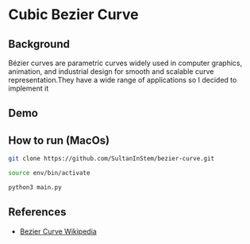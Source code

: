 # Cubic Bezier Curve

## Background 
Bézier curves are parametric curves widely used in computer graphics, animation, and industrial design for smooth and scalable curve representation.They have a wide range of applications so I decided to implement it 

## Demo 

## How to run (MacOs)
``` bash 
git clone https://github.com/SultanInStem/bezier-curve.git
```
``` bash
source env/bin/activate 
```
``` bash
python3 main.py
```



## References 
- [Bezier Curve Wikipedia](https://en.wikipedia.org/wiki/B%C3%A9zier_curve)